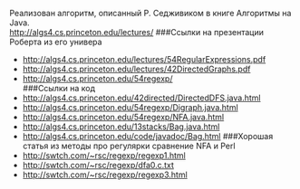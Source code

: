 ﻿Реализован алгоритм,  описанный Р. Седживиком в книге Алгоритмы на Java.  
http://algs4.cs.princeton.edu/lectures/
###Ссылки на презентации Роберта из его универа
* http://algs4.cs.princeton.edu/lectures/54RegularExpressions.pdf
* http://algs4.cs.princeton.edu/lectures/42DirectedGraphs.pdf
* http://algs4.cs.princeton.edu/54regexp/  
###Ссылки на код
* http://algs4.cs.princeton.edu/42directed/DirectedDFS.java.html
* http://algs4.cs.princeton.edu/54regexp/Digraph.java.html
* http://algs4.cs.princeton.edu/54regexp/NFA.java.html
* http://algs4.cs.princeton.edu/13stacks/Bag.java.html
* http://algs4.cs.princeton.edu/code/javadoc/Bag.html
###Хорошая статья из методы про регулярки сравнение NFA и Perl
* http://swtch.com/~rsc/regexp/regexp1.html
* http://swtch.com/~rsc/regexp/dfa0.c.txt
* http://swtch.com/~rsc/regexp/regexp3.html